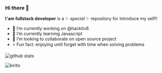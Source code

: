 ### Hi there 👋


**I'am fullstack developer** is a ✨ _special_ ✨ repository for introduce my self!!

- 🔭 I’m currently working on @hacktiv8
- 🌱 I’m currently learning Javascript
- 👯 I’m looking to collaborate on open source project
- ⚡ Fun fact: enjoying until forget with time when solving problems

![github stats](https://github-readme-stats.vercel.app/api?username=dzakki&show_icons=true)

![kirito](https://user-images.githubusercontent.com/38948296/87335563-1a37d900-c573-11ea-9dc9-d7b6f814b010.gif)
